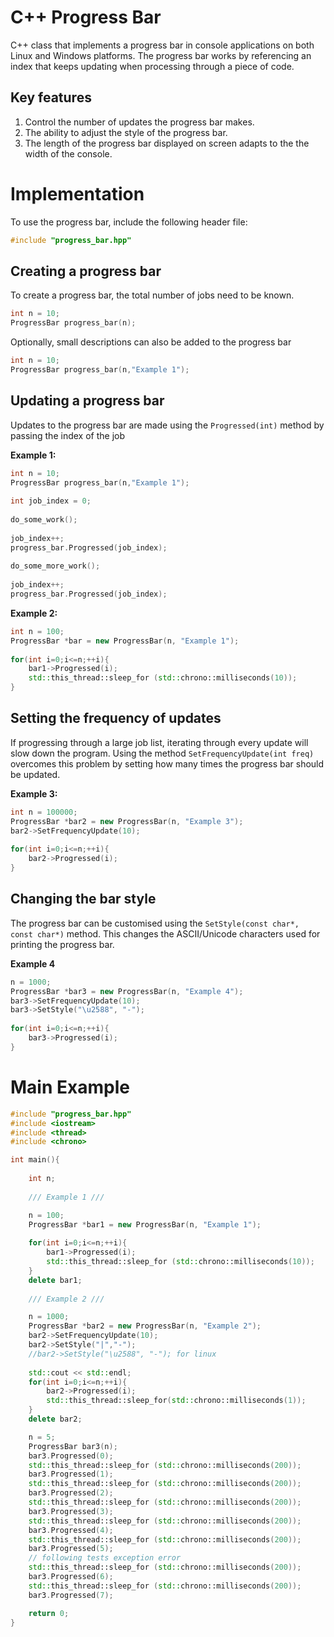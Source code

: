 C++ Progress Bar
================

C++ class that implements a progress bar in console applications on both Linux and Windows platforms. The progress bar works by referencing an index that keeps updating when processing through a piece of code.

Key features
-------------

1. Control the number of updates the progress bar makes.
2. The ability to adjust the style of the progress bar.
3. The length of the progress bar displayed on screen adapts to the the width of the console.

Implementation
===========

To use the progress bar, include the following header file:

```C++
#include "progress_bar.hpp"
```

Creating a progress bar
------------------------

To create a progress bar, the total number of jobs need to be known.

```C++   
int n = 10;
ProgressBar progress_bar(n);
```
    
 Optionally, small descriptions can also be added to the progress bar

```C++ 
int n = 10;
ProgressBar progress_bar(n,"Example 1");
```
 
 
 
Updating a progress bar
-------------------------
 
Updates to the progress bar are made using the `Progressed(int)` method by passing the index of the job
 

**Example 1:**

```C++
int n = 10;
ProgressBar progress_bar(n,"Example 1");
    
int job_index = 0;
    
do_some_work();
    
job_index++;
progress_bar.Progressed(job_index);
 
do_some_more_work();
    
job_index++;
progress_bar.Progressed(job_index);
```
 
**Example 2:**

```C++
int n = 100;
ProgressBar *bar = new ProgressBar(n, "Example 1");
	
for(int i=0;i<=n;++i){
	bar1->Progressed(i);
	std::this_thread::sleep_for (std::chrono::milliseconds(10));
}
```

Setting the frequency of updates
----------------------------------

If progressing through a large job list, iterating through every update will slow down the program. Using the method `SetFrequencyUpdate(int freq)`  overcomes this problem by setting how many times the progress bar should be updated.

**Example 3:**
```C++
int n = 100000;
ProgressBar *bar2 = new ProgressBar(n, "Example 3");
bar2->SetFrequencyUpdate(10);
	
for(int i=0;i<=n;++i){
	bar2->Progressed(i);
}
```

Changing the bar style
------------------------

The progress bar can be customised using the `SetStyle(const char*, const char*)` method. This changes the ASCII/Unicode characters used for printing the progress bar.

**Example 4**
```C++
n = 1000;
ProgressBar *bar3 = new ProgressBar(n, "Example 4");
bar3->SetFrequencyUpdate(10);
bar3->SetStyle("\u2588", "-");
	
for(int i=0;i<=n;++i){
	bar3->Progressed(i);
}
```


Main Example
=========


```C++
#include "progress_bar.hpp"
#include <iostream>
#include <thread>
#include <chrono>

int main(){
	
	int n;
	
	/// Example 1 ///

	n = 100;
	ProgressBar *bar1 = new ProgressBar(n, "Example 1");
	
	for(int i=0;i<=n;++i){
		bar1->Progressed(i);
        std::this_thread::sleep_for (std::chrono::milliseconds(10));
    }
    delete bar1;
    
	/// Example 2 ///

	n = 1000;
	ProgressBar *bar2 = new ProgressBar(n, "Example 2");
	bar2->SetFrequencyUpdate(10);
	bar2->SetStyle("|","-");
	//bar2->SetStyle("\u2588", "-"); for linux
	
	std::cout << std::endl;
	for(int i=0;i<=n;++i){
		bar2->Progressed(i);
       	std::this_thread::sleep_for(std::chrono::milliseconds(1));
    }
	delete bar2;

	n = 5;
	ProgressBar bar3(n);
    bar3.Progressed(0);
    std::this_thread::sleep_for (std::chrono::milliseconds(200));
    bar3.Progressed(1);
    std::this_thread::sleep_for (std::chrono::milliseconds(200));
    bar3.Progressed(2);
    std::this_thread::sleep_for (std::chrono::milliseconds(200));
    bar3.Progressed(3);
    std::this_thread::sleep_for (std::chrono::milliseconds(200));
    bar3.Progressed(4);
    std::this_thread::sleep_for (std::chrono::milliseconds(200));
    bar3.Progressed(5);
    // following tests exception error
    std::this_thread::sleep_for (std::chrono::milliseconds(200));
    bar3.Progressed(6);
    std::this_thread::sleep_for (std::chrono::milliseconds(200));
    bar3.Progressed(7);

	return 0;
}
```






